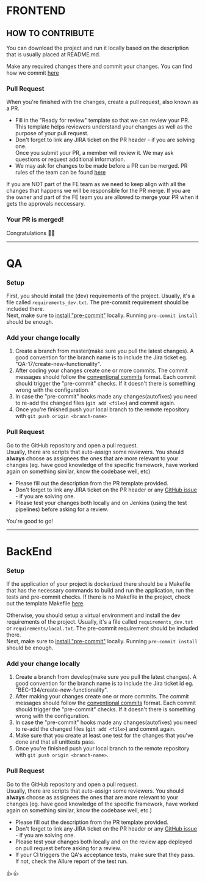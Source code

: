 # FRONTEND

## HOW TO CONTRIBUTE

You can download the project and run it locally based on the description that is usually placed at README.md.

Make any required changes there and commit your changes. You can find how we commit [here](https://orfium.atlassian.net/wiki/spaces/FE/pages/927039566/Commits+-+How+we+contribute)

### Pull Request

When you're finished with the changes, create a pull request, also known as a PR.  
- Fill in the "Ready for review" template so that we can review your PR. This template helps reviewers understand your changes as well as the purpose of your pull request.   
- Don't forget to link any JIRA ticket on the PR header - if you are solving one.  
Once you submit your PR, a member will review it. We may ask questions or request additional information.  
- We may ask for changes to be made before a PR can be merged. PR rules of the team can be found [here](https://orfium.atlassian.net/wiki/spaces/FE/pages/924254280/Pull+Requests)

If you are NOT part of the FE team as we need to keep align with all the changes that happens we will be responsible for the PR merge. 
If you are the owner and part of the FE team you are allowed to merge your PR when it gets the approvals neccessary.

### Your PR is merged!

Congratulations :tada::tada:

---
# QA
### Setup
First, you should install the (dev) requirements of the project. Usually, it's a file called `requirements_dev.txt`. The pre-commit requirement should be included there.  
Next, make sure to [install "pre-commit"](https://pre-commit.com/#3-install-the-git-hook-scripts) locally. Running `pre-commit install` should be enough.
### Add your change locally
1. Create a branch from master(make sure you pull the latest changes). A good convention for the branch name is to include the Jira ticket eg. "QA-17/create-new-functionality".
2. After coding your changes create one or more commits. The commit messages should follow the [conventional commits](https://www.conventionalcommits.org/en/v1.0.0/#summary) format. Each commit should trigger the "pre-commit" checks. If it doesn't there is something wrong with the configuration.
3. In case the "pre-commit" hooks made any changes(autofixes) you need to re-add the changed files (`git add <file>`) and commit again.
4. Once you're finished push your local branch to the remote repository with `git push origin <branch-name>`

### Pull Request
Go to the GitHub repository and open a pull request.  
Usually, there are scripts that auto-assign some reviewers. You should **always** choose as assignees the ones that are more relevant to your changes (eg. have good knowledge of the specific framework, have worked again on something similar, know the codebase well, etc)
- Please fill out the description from the PR template provided.
- Don't forget to link any JIRA ticket on the PR header or any [GitHub issue](https://docs.github.com/en/issues/tracking-your-work-with-issues/linking-a-pull-request-to-an-issue) - if you are solving one.
- Please test your changes both locally and on Jenkins (using the test pipelines) before asking for a review. 

You're good to go! 

---

# BackEnd
### Setup
If the application of your project is dockerized there should be a Makefile that has the necessary commands to build and run the application, run the tests and pre-commit checks.
If there is no Makefile in the project, check out the template Makefile [here](https://github.com/Orfium/drf-template/blob/master/%7B%7Bcookiecutter.project_slug%7D%7D/Makefile).

Otherwise, you should setup a virtual environment and install the dev requirements of the project. Usually, it's a file called `requirements_dev.txt` or `requirements/local.txt`. The pre-commit requirement should be included there.  
Next, make sure to [install "pre-commit"](https://pre-commit.com/#3-install-the-git-hook-scripts) locally. Running `pre-commit install` should be enough.

### Add your change locally
1. Create a branch from develop(make sure you pull the latest changes). A good convention for the branch name is to include the Jira ticket id eg. "BEC-134/create-new-functionality".
2. After making your changes create one or more commits. The commit messages should follow the [conventional commits](https://www.conventionalcommits.org/en/v1.0.0/#summary) format. Each commit should trigger the "pre-commit" checks. If it doesn't there is something wrong with the configuration.
3. In case the "pre-commit" hooks made any changes(autofixes) you need to re-add the changed files (`git add <file>`) and commit again.
4. Make sure that you create at least one test for the changes that you've done and that all unittests pass.
5. Once you're finished push your local branch to the remote repository with `git push origin <branch-name>`.

### Pull Request
Go to the GitHub repository and open a pull request.  
Usually, there are scripts that auto-assign some reviewers. You should **always** choose as assignees the ones that are more relevant to your changes (eg. have good knowledge of the specific framework, have worked again on something similar, know the codebase well, etc.)
- Please fill out the description from the PR template provided.
- Don't forget to link any JIRA ticket on the PR header or any [GitHub issue](https://docs.github.com/en/issues/tracking-your-work-with-issues/linking-a-pull-request-to-an-issue) - if you are solving one.
- Please test your changes both locally and on the review app deployed on pull request before asking for a review.
- If your CI triggers the QA's acceptance tests, make sure that they pass. If not, check the Allure report of the test run.

:thumbsup: :thumbsup:
